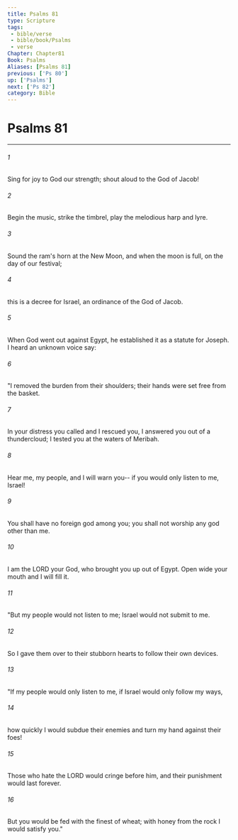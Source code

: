 ```yaml
---
title: Psalms 81
type: Scripture
tags:
 - bible/verse
 - bible/book/Psalms
 - verse
Chapter: Chapter81
Book: Psalms
Aliases: [Psalms 81]
previous: ['Ps 80']
up: ['Psalms']
next: ['Ps 82']
category: Bible
---
```

# Psalms 81

***


###### 1 
Sing for joy to God our strength; shout aloud to the God of Jacob! 

###### 2 
Begin the music, strike the timbrel, play the melodious harp and lyre. 

###### 3 
Sound the ram's horn at the New Moon, and when the moon is full, on the day of our festival; 

###### 4 
this is a decree for Israel, an ordinance of the God of Jacob. 

###### 5 
When God went out against Egypt, he established it as a statute for Joseph. I heard an unknown voice say: 

###### 6 
"I removed the burden from their shoulders; their hands were set free from the basket. 

###### 7 
In your distress you called and I rescued you, I answered you out of a thundercloud; I tested you at the waters of Meribah. 

###### 8 
Hear me, my people, and I will warn you-- if you would only listen to me, Israel! 

###### 9 
You shall have no foreign god among you; you shall not worship any god other than me. 

###### 10 
I am the LORD your God, who brought you up out of Egypt. Open wide your mouth and I will fill it. 

###### 11 
"But my people would not listen to me; Israel would not submit to me. 

###### 12 
So I gave them over to their stubborn hearts to follow their own devices. 

###### 13 
"If my people would only listen to me, if Israel would only follow my ways, 

###### 14 
how quickly I would subdue their enemies and turn my hand against their foes! 

###### 15 
Those who hate the LORD would cringe before him, and their punishment would last forever. 

###### 16 
But you would be fed with the finest of wheat; with honey from the rock I would satisfy you." 
